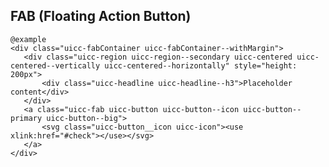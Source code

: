 ## FAB (Floating Action Button)
  
    @example
    <div class="uicc-fabContainer uicc-fabContainer--withMargin">
       <div class="uicc-region uicc-region--secondary uicc-centered uicc-centered--vertically uicc-centered--horizontally" style="height: 200px">
           <div class="uicc-headline uicc-headline--h3">Placeholder content</div>
       </div>
       <a class="uicc-fab uicc-button uicc-button--icon uicc-button--primary uicc-button--big">
           <svg class="uicc-button__icon uicc-icon"><use xlink:href="#check"></use></svg>
       </a>
    </div>
